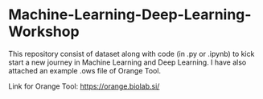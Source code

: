 # Machine-Learning-Deep-Learning-Workshop
This repository consist of dataset along with code (in .py or .ipynb) to kick start a new journey in Machine Learning and Deep Learning. I have also attached an example .ows file of Orange Tool. 

Link for Orange Tool: https://orange.biolab.si/
